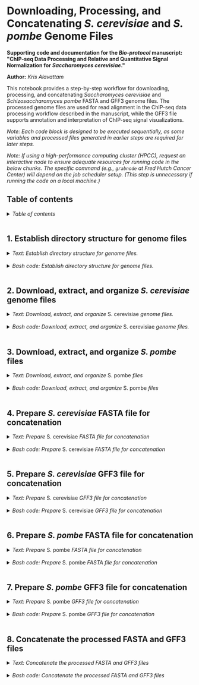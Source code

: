
Downloading, Processing, and Concatenating *S. cerevisiae* and *S. pombe* Genome Files
======================================================================================

**Supporting code and documentation for the *Bio-protocol* manuscript: "ChIP-seq Data Processing and Relative and Quantitative Signal Normalization for *Saccharomyces cerevisiae*."**

**Author:** *Kris Alavattam*

This notebook provides a step-by-step workflow for downloading, processing, and concatenating *Saccharomyces cerevisiae* and *Schizosaccharomyces pombe* FASTA and GFF3 genome files. The processed genome files are used for read alignment in the ChIP-seq data processing workflow described in the manuscript, while the GFF3 file supports annotation and interpretation of ChIP-seq signal visualizations.

*Note: Each code block is designed to be executed sequentially, as some variables and processed files generated in earlier steps are required for later steps.*

*Note: If using a high-performance computing cluster (HPCC), request an interactive node to ensure adequate resources for running code in the below chunks. The specific command (e.g., `grabnode` at Fred Hutch Cancer Center) will depend on the job scheduler setup. (This step is unnecessary if running the code on a local machine.)*

## Table of contents
<details>
<summary><i>Table of contents</i></summary>
<br />
<!-- MarkdownTOC -->

1. [1. Establish directory structure for genome files](#1-establish-directory-structure-for-genome-files)
1. [2. Download, extract, and organize *S. cerevisiae* genome files](#2-download-extract-and-organize-s-cerevisiae-genome-files)
1. [3. Download, extract, and organize *S. pombe* files](#3-download-extract-and-organize-s-pombe-files)
1. [4. Prepare *S. cerevisiae* FASTA file for concatenation](#4-prepare-s-cerevisiae-fasta-file-for-concatenation)
1. [5. Prepare *S. cerevisiae* GFF3 file for concatenation](#5-prepare-s-cerevisiae-gff3-file-for-concatenation)
1. [6. Prepare *S. pombe* FASTA file for concatenation](#6-prepare-s-pombe-fasta-file-for-concatenation)
1. [7. Prepare *S. pombe* GFF3 file for concatenation](#7-prepare-s-pombe-gff3-file-for-concatenation)
1. [8. Concatenate the processed FASTA and GFF3 files](#8-concatenate-the-processed-fasta-and-gff3-files)

<!-- /MarkdownTOC -->
</details>
<br />

<a id="1-establish-directory-structure-for-genome-files"></a>
## 1. Establish directory structure for genome files
<details>
<summary><i>Text: Establish directory structure for genome files.</i></summary>
<br />

This step sets up the directory structure for organizing *S. cerevisiae* and *S. pombe* genome files. Separate subdirectories are created for `raw` and processed (`proc`) FASTA and GFF3 files, along with a directory for concatenated genome files. A temporary directory (`tmp`) is also included for intermediate processing steps.
</details>
<br />

<details>
<summary><i>Bash code: Establish directory structure for genome files.</i></summary>

```bash
#!/bin/bash

#  Optional: Request an interactive node
# grabnode  ## Uncomment to request 1 core, 20 GB memory, 1 day, no GPU ##

#  Define path variables
dir_bas="${HOME}/repos"  ## WARNING: Change as needed ##
dir_rep="${dir_bas}/protocol_chipseq_signal_norm"
dir_dat="${dir_rep}/data"
dir_gen="${dir_dat}/genomes"

# shellcheck disable=SC2086
{
    #  Create subdirectories for storing FASTA and GFF3 files
    mkdir -p ${dir_gen}/{cerevisiae,pombe}/{fasta,gff3}/{raw,proc}
    mkdir -p ${dir_gen}/concat/{fasta,gff3}/proc

    #  Create a temporary directory for intermediate files
    mkdir -p ${dir_gen}/cerevisiae/tmp
}
```
</details>
<br />

<a id="2-download-extract-and-organize-s-cerevisiae-genome-files"></a>
## 2. Download, extract, and organize *S. cerevisiae* genome files
<details>
<summary><i>Text: Download, extract, and organize </i>S. cerevisiae<i> genome files.</i></summary>
<br />

This step downloads the *S. cerevisiae* genome and annotation files from the [Saccharomyces Genome Database (SGD)](https://www.yeastgenome.org/). The genome files are provided as a compressed tarball&mdash;a compressed archive (`.tgz`) containing multiple related files (more information [here](https://en.wikipedia.org/wiki/Tar_(computing))). After downloading, the tarball is extracted in a temporary directory, `tmp`. The FASTA and GFF3 files are then moved to their respective `raw` data directories for further processing. To conserve space, the temporary directory is removed after extraction.
</details>
<br />

<details>
<summary><i>Bash code: Download, extract, and organize </i>S. cerevisiae<i> genome files.</i></summary>

```bash
#!/bin/bash

#  Define S. cerevisiae URL, tarball, and file names
lnk_sc_fa_1="http://sgd-archive.yeastgenome.org/sequence"
lnk_sc_fa_2="S288C_reference/genome_releases"
tarball="S288C_reference_genome_R64-5-1_20240529.tgz"
fil_sc_fa="S288C_reference_sequence_R64-5-1_20240529"
unpack="${fil_sc_fa/sequence/genome}"
fil_sc_g3="saccharomyces_cerevisiae_R64-5-1_20240529.gff.gz"

#  Download the tarball to the S. cerevisiae directory
curl \
    -o "${dir_gen}/cerevisiae/${tarball}" \
    "${lnk_sc_fa_1}/${lnk_sc_fa_2}/${tarball}"

#  Unpack the tarball in the temporary directory
tar \
    -xzf "${dir_gen}/cerevisiae/${tarball}" \
    -C "${dir_gen}/cerevisiae/tmp"

#  Move the FASTA and GFF3 files to corresponding raw directories
mv \
    "${dir_gen}/cerevisiae/tmp/${unpack}/${fil_sc_fa}.fsa.gz" \
    "${dir_gen}/cerevisiae/fasta/raw/"

mv \
    "${dir_gen}/cerevisiae/tmp/${unpack}/${fil_sc_g3}" \
    "${dir_gen}/cerevisiae/gff3/raw/"

#  Clean up the temporary directory (but retain the original tarball)
rm -rf "${dir_gen}/cerevisiae/tmp"
```
</details>
<br />

<a id="3-download-extract-and-organize-s-pombe-files"></a>
## 3. Download, extract, and organize *S. pombe* files
<details>
<summary><i>Text: Download, extract, and organize </i>S. pombe<i> files</i></summary>
<br />

This step downloads the *S. pombe* genome and annotation files from [Pombase](https://www.pombase.org/). Unlike *S. cerevisiae*, these files are available individually, so they are downloaded directly as compressed FASTA and GFF3 files. The downloaded files are stored in their respective `raw` data directories for further processing.
</details>
<br />

<details>
<summary><i>Bash code: Download, extract, and organize </i>S. pombe<i> files</i></summary>

```bash
#!/bin/bash

#  Define the S. pombe URL and file names
lnk_sp_1="https://www.pombase.org/data"
lnk_sp_2="releases/pombase-2024-11-01"
fil_sp_fa="Schizosaccharomyces_pombe_all_chromosomes.fa.gz"
fil_sp_g3="Schizosaccharomyces_pombe_all_chromosomes.gff3.gz"

#  Download and store the S. pombe FASTA file
curl \
    -o "${dir_gen}/pombe/fasta/raw/${fil_sp_fa}" \
    "${lnk_sp_1}/${lnk_sp_2}/fasta/chromosomes/${fil_sp_fa}"

#  Download and store the S. pombe GFF3 file
curl "${lnk_sp_1}/${lnk_sp_2}/gff/${fil_sp_g3%.gz}" \
    | gzip \
        > "${dir_gen}/pombe/gff3/raw/${fil_sp_g3}"
```
</details>
<br />

<a id="4-prepare-s-cerevisiae-fasta-file-for-concatenation"></a>
## 4. Prepare *S. cerevisiae* FASTA file for concatenation
<details>
<summary><i>Text: Prepare </i>S. cerevisiae<i> FASTA file for concatenation</i></summary>
<br />

This step processes the *S. cerevisiae* FASTA file to standardize chromosome names and simplify headers for downstream analysis. The script removes unnecessary prefixes (e.g., "chr"), renames the mitochondrial chromosome to "Mito," and retains only relevant sequence information. The processed FASTA file is then compressed and stored in the designated directory for further use in genome concatenation.
</details>
<br />

<details>
<summary><i>Bash code: Prepare </i>S. cerevisiae<i> FASTA file for concatenation</i></summary>

```bash
#!/bin/bash

#  Define directories and file names for raw and processed FASTA files
dir_sc_fa_un="${dir_gen}/cerevisiae/fasta/raw"
dir_sc_fa_pr="${dir_gen}/cerevisiae/fasta/proc"
fil_sc_fa_un="S288C_reference_sequence_R64-5-1_20240529.fsa.gz"
fil_sc_fa_pr="S288C_R64-5-1_proc.fasta.gz"

#  Process raw S. cerevisiae FASTA file
zcat "${dir_sc_fa_un}/${fil_sc_fa_un}" \
    | awk '
        #  Set input field separator (FS) to either "chromosome=" or
        #+ "location=", and no output field separator (OFS)
        BEGIN { FS="chromosome=|location="; OFS="" }

        #  Do main processing
        {
            #  Find header lines, which start with ">", and process them
            if ($0 ~ /^>/) {
                if ($2 ~ /mitochondrion/) {
                    #  Rename mitochondrial chromosome
                    print ">Mito"
                } else {
                    #  Extract chromosome names, printing them without "chr"
                    #+ prefixes
                    split($2, nam_chr, "]")
                    print ">" nam_chr[1]
                }
            } else {
                # Print sequence lines as they are
                print $0
            }
        }
    ' \
    | gzip \
        > "${dir_sc_fa_pr}/${fil_sc_fa_pr}"
```
</details>
<br />

<a id="5-prepare-s-cerevisiae-gff3-file-for-concatenation"></a>
## 5. Prepare *S. cerevisiae* GFF3 file for concatenation
<details>
<summary><i>Text: Prepare </i>S. cerevisiae<i> GFF3 file for concatenation</i></summary>
<br />

This step processes the *S. cerevisiae* GFF3 file to standardize chromosome names and convert systematic gene names to standard names to improve readability. The [AWK](https://en.wikipedia.org/wiki/AWK) scripting removes unnecessary prefixes (e.g., "chr"), renames "mt" to "Mito," and decodes URL-encoded characters and HTML entities. Additionally, it ensures that gene and ARS names follow standard conventions for increased legibility in downstream analysis and visualization. The processed GFF3 file is then compressed and stored for later use in genome concatenation.
</details>
<br />

<details>
<summary><i>Bash code: Prepare </i>S. cerevisiae<i> GFF3 file for concatenation</i></summary>

```bash
#!/bin/bash

#  Define directories and file names for raw and processed S. cerevisiae GFF3
#+ files
dir_sc_g3_un="${dir_gen}/cerevisiae/gff3/raw"
dir_sc_g3_pr="${dir_gen}/cerevisiae/gff3/proc"
fil_sc_g3_un="saccharomyces_cerevisiae_R64-5-1_20240529.gff.gz"
fil_sc_g3_pr="S288C_R64-5-1_proc.gff3.gz"
fil_sc_g3_re="S288C_R64-5-1_proc_readable.gff3.gz"

#  Process raw S. cerevisiae GFF3 file
zcat "${dir_sc_g3_un}/${fil_sc_g3_un}" \
    | awk -F "\t" '
        #  Set in- and output field separators to tabs ("\t")
        BEGIN { OFS = FS; skip = 0 }

        #  Do main processing
        {
            #  Skip "###" line and all lines after it
            if ($0 ~ /^###/) { skip = 1 }
            if (skip == 1) { next }

            #  In column 1 ($1), remove "chr" prefix and rename "mt" to "Mito"
            gsub(/^chr/, "", $1)
            gsub(/^mt/, "Mito", $1)

            #  Convert URL-encoded characters in $9
            gsub(/%20/, " ", $9)
            gsub(/%2C/, ",", $9)
            gsub(/%3B/, ",", $9)  #TODO: Write a general note
            gsub(/%28/, "(", $9)
            gsub(/%29/, ")", $9)

            #  Convert HTML entities in $9
            gsub(/&#946/, "beta", $9)
            gsub(/&#8242/, " prime", $9)

            #  Convert literal percent symbol to word "percent"
            gsub(/%/, " percent", $9)

            #  In $7, convert "0" to "."
            if ($7 == "0") { $7 = "." }

            print $0
        }
    ' \
    | gzip \
        > "${dir_sc_g3_pr}/${fil_sc_g3_pr}"

#  Process GFF3 file for readability by modifying gene and ARS names
zcat "${dir_sc_g3_pr}/${fil_sc_g3_pr}" \
    | awk '
        BEGIN { FS = OFS = "\t" }

        #  Skip lines starting with a hash, as these are headers or comments
        $1 ~ /^#/ { print; next }

        #  Process lines where column 3 ($3) matches gene-related features
        $3 ~ /^(\
            blocked_reading_frame|gene|ncRNA_gene|\
            pseudogene|rRNA_gene|snRNA_gene|\
            snoRNA_gene|tRNA_gene|telomerase_RNA_gene\
        )$/ {
            #  If a "gene=" field exists in $9, extract the gene name
            if (match($9, /gene=[^;]+/)) {
                nam_gen = substr($9, RSTART + 5, RLENGTH - 5)
                
                #  Replace the "Name=" field in $9 with the extracted gene
                #+ name
                sub(/Name=[^;]+/, "Name=" nam_gen, $9)
            }
        }

        #  Process lines where $3 is "ARS"
        $3 == "ARS" {
            #  If an "Alias=" field exists in $9, extract the alias name
            if (match($9, /Alias=[^;]+/)) {
                nam_als = substr($9, RSTART + 6, RLENGTH - 6)

                #  Replace the "Name=" field in $9 with the extracted alias
                #+ name
                sub(/Name=[^;]+/, "Name=" nam_als, $9)
            }
        }

        #  Print all lines; modified lines are printed after processing
        { print }
    ' \
    | gzip \
        > "${dir_sc_g3_pr}/${fil_sc_g3_re}"
```
</details>
<br />

<a id="6-prepare-s-pombe-fasta-file-for-concatenation"></a>
## 6. Prepare *S. pombe* FASTA file for concatenation
<details>
<summary><i>Text: Prepare </i>S. pombe<i> FASTA file for concatenation</i></summary>
<br />

This step standardizes *S. pombe* chromosome names by prefixing them with "SP_" and simplifying longer names. These modifications ensure that *S. pombe* alignments are distinguishable from *S. cerevisiae* alignments after Bowtie2 mapping&mdash;which is essential for computing spike-in scaling factors.
</details>
<br />

<details>
<summary><i>Bash code: Prepare </i>S. pombe<i> FASTA file for concatenation</i></summary>

```bash
#!/bin/bash

#  Define directories and file names for raw and processed S. pombe FASTA files
dir_sp_fa_un="${dir_gen}/pombe/fasta/raw"
dir_sp_fa_pr="${dir_gen}/pombe/fasta/proc"
fil_sp_fa_un="Schizosaccharomyces_pombe_all_chromosomes.fa.gz"
fil_sp_fa_pr="972h-_2024-11-01_proc.fasta.gz"

#  Prepend substring "SP_" to chromosome names and simplify long chromosome/DNA
#+ names
zcat "${dir_sp_fa_un}/${fil_sp_fa_un}" \
    | sed -r '
        s/^>chr_II_telomeric_gap\ .*$/>SP_II_TG/g;
        s/^>I\ .*$/>SP_I/g;
        s/^>II\ .*$/>SP_II/g;
        s/^>III\ .*$/>SP_III/g;
        s/^>mating_type_region\ .*$/>SP_MTR/g;
        s/^>mitochondrial\ .*$/>SP_Mito/g
    ' \
    | gzip \
        > "${dir_sp_fa_pr}/${fil_sp_fa_pr}"
```
</details>
<br />

<a id="7-prepare-s-pombe-gff3-file-for-concatenation"></a>
## 7. Prepare *S. pombe* GFF3 file for concatenation
<details>
<summary><i>Text: Prepare </i>S. pombe<i> GFF3 file for concatenation</i></summary>
<br />

This step processes the *S. pombe* GFF3 file by standardizing chromosome names, prefixing them with "SP_" to distinguish them from *S. cerevisiae* chromosomes, and simplifying chromosome and DNA region names. These modifications ensure consistency with the processed FASTA file and facilitate downstream parsing and annotation.
</details>
<br />

<details>
<summary><i>Bash code: Prepare </i>S. pombe<i> GFF3 file for concatenation</i></summary>

```bash
#!/bin/bash

#  Define directories and file names for raw and processed S. pombe GFF3 files
dir_sp_g3_un="${dir_gen}/pombe/gff3/raw"
dir_sp_g3_pr="${dir_gen}/pombe/gff3/proc"
fil_sp_g3_un="Schizosaccharomyces_pombe_all_chromosomes.gff3.gz"
fil_sp_g3_pr="972h-_2024-11-01_proc.gff3.gz"

#  Prepend substring "SP_" to chromosome names and simplify long chromosome/DNA
#+ names
zcat "${dir_sp_g3_un}/${fil_sp_g3_un}" \
    | sed '
        s/^chr_II_telomeric_gap/SP_II_TG/g;
        s/^I/SP_I/g;
        s/^II/SP_II/g;
        s/^III/SP_III/g;
        s/^mating_type_region/SP_MTR/g;
        s/^mitochondrial/SP_Mito/g
    ' \
    | gzip \
        > "${dir_sp_g3_pr}/${fil_sp_g3_pr}"
```
</details>
<br />

<a id="8-concatenate-the-processed-fasta-and-gff3-files"></a>
## 8. Concatenate the processed FASTA and GFF3 files
<details>
<summary><i>Text: Concatenate the processed FASTA and GFF3 files</i></summary>
<br />

This code chunk, the final step in this workflow, concatenates the processed *S. cerevisiae* and *S. pombe* FASTA and GFF3 files into unified files for subsequent data processing and analyses. The concatenated FASTA file is used for Bowtie2 index generation and alignment, while the combined GFF3 file ensures consistent, interpretable genome annotation.
</details>
<br />

<details>
<summary><i>Bash code: Concatenate the processed FASTA and GFF3 files</i></summary>

```bash
#!/bin/bash

#  Define variables for processed input and output FASTA and GFF3 files
sc="S288C_R64-5-1_proc"
sc_fa="${sc}.fasta.gz"
sc_g3="${sc}.gff3.gz"
sc_re="${sc}_readable.gff3.gz"

sp="972h-_2024-11-01_proc"
sp_fa="${sp}.fasta.gz"
sp_g3="${sp}.gff3.gz"
sp_re="${sp_g3}"

cc="sc_sp_proc"
cc_fa="${cc}.fasta.gz"
cc_g3="${cc}.gff3.gz"
cc_re="${cc}_readable.gff3.gz"

#  Concatenate processed FASTA files for S. cerevisiae and S. pombe
cat \
    "${dir_gen}/cerevisiae/fasta/proc/${sc_fa}" \
    "${dir_gen}/pombe/fasta/proc/${sp_fa}" \
        > "${dir_gen}/concat/fasta/proc/${cc_fa}"

#  Create uncompressed version of concatenated FASTA file for use in Bowtie2
#+ index generation
gunzip -c "${dir_gen}/concat/fasta/proc/${cc_fa}" \
    > "${dir_gen}/concat/fasta/proc/${cc_fa%.gz}"

#  Concatenate processed GFF3 files for S. cerevisiae and S. pombe
cat \
    "${dir_gen}/cerevisiae/gff3/proc/${sc_g3}" \
    "${dir_gen}/pombe/gff3/proc/${sp_g3}" \
        > "${dir_gen}/concat/gff3/proc/${cc_g3}"

#  Concatenate processed, easier-to-read GFF3 files
cat \
    "${dir_gen}/cerevisiae/gff3/proc/${sc_re}" \
    "${dir_gen}/pombe/gff3/proc/${sp_re}" \
        > "${dir_gen}/concat/gff3/proc/${cc_re}"
```
</details>
<br />
